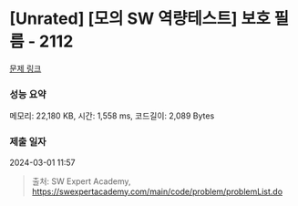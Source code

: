 # [Unrated] [모의 SW 역량테스트] 보호 필름 - 2112 

[문제 링크](https://swexpertacademy.com/main/code/problem/problemDetail.do?contestProbId=AV5V1SYKAaUDFAWu) 

### 성능 요약

메모리: 22,180 KB, 시간: 1,558 ms, 코드길이: 2,089 Bytes

### 제출 일자

2024-03-01 11:57



> 출처: SW Expert Academy, https://swexpertacademy.com/main/code/problem/problemList.do